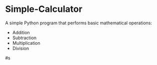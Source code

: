 # Simple-Calculator
A simple Python program that performs basic mathematical operations:
- Addition
- Subtraction
- Multiplication
- Division

#s
